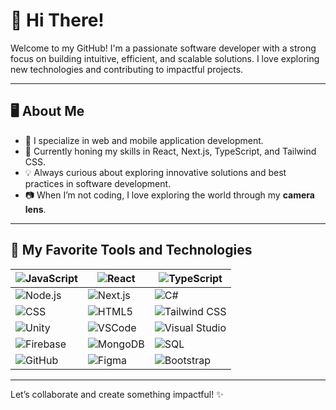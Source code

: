 # 👋 Hi There!

Welcome to my GitHub! I'm a passionate software developer with a strong focus on building intuitive, efficient, and scalable solutions. I love exploring new technologies and contributing to impactful projects.

---

## 🖥️ **About Me**  

- 🌟 I specialize in web and mobile application development.  
- 🔧 Currently honing my skills in React, Next.js, TypeScript, and Tailwind CSS.  
- 💡 Always curious about exploring innovative solutions and best practices in software development.  
- 📷 When I’m not coding, I love exploring the world through my **camera lens**.

---

## 🚀 **My Favorite Tools and Technologies**

| ![JavaScript](https://media.giphy.com/media/4Zps4XP6Rj0bGkTkzS/giphy.gif) | ![React](https://media.giphy.com/media/XyPbJOTmtOgnq/giphy.gif) | ![TypeScript](https://media.giphy.com/media/3oEjI6S2wDJr7YbVZ2/giphy.gif) |
| ------------------------------------------------------------- | ----------------------------------------------------------- | ------------------------------------------------------------ |
| ![Node.js](https://media.giphy.com/media/Xa1XshYO4y8tO/giphy.gif) | ![Next.js](https://media.giphy.com/media/YkJj3d0ikGZnJ98qN9/giphy.gif) | ![C#](https://media.giphy.com/media/11tTN5MDrD4FJ2/giphy.gif) |
| ![CSS](https://media.giphy.com/media/9T8ZoyIj4gG3zAZ8hL/giphy.gif) | ![HTML5](https://media.giphy.com/media/fA7f8i6t5g5t4/giphy.gif) | ![Tailwind CSS](https://media.giphy.com/media/XcYk3jJwVxvQw1xwtA/giphy.gif) |
| ![Unity](https://media.giphy.com/media/o0e7h3S0X4x2v66GpQ/giphy.gif) | ![VSCode](https://media.giphy.com/media/8Hlw1EgmPLNeM/giphy.gif) | ![Visual Studio](https://media.giphy.com/media/fR9s39joTqOvm/giphy.gif) |
| ![Firebase](https://media.giphy.com/media/5YybKj3Egs3zu/giphy.gif) | ![MongoDB](https://media.giphy.com/media/2xKYQ1bF1a59G0iB2o/giphy.gif) | ![SQL](https://media.giphy.com/media/3oEjI6S2wDJr7YbVZ2/giphy.gif) |
| ![GitHub](https://media.giphy.com/media/xUOwG7lHGtxZnVpPao/giphy.gif) | ![Figma](https://media.giphy.com/media/fnlEKIuzvZIs7qXw62/giphy.gif) | ![Bootstrap](https://media.giphy.com/media/3o7aD2v7eX2yHZ7lfo/giphy.gif) |

---

Let’s collaborate and create something impactful! ✨  


